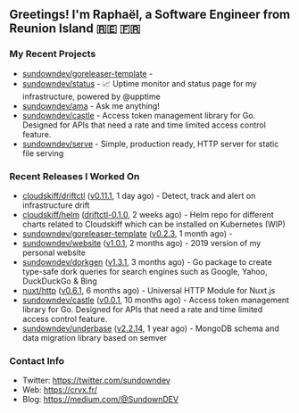 ## Greetings! I'm Raphaël, a Software Engineer from Reunion Island 🇷🇪 🇫🇷

### My Recent Projects


- [sundowndev/goreleaser-template](https://github.com/sundowndev/goreleaser-template) - 
- [sundowndev/status](https://github.com/sundowndev/status) - :chart_with_upwards_trend: Uptime monitor and status page for my infrastructure, powered by @upptime 
- [sundowndev/ama](https://github.com/sundowndev/ama) - Ask me anything!
- [sundowndev/castle](https://github.com/sundowndev/castle) - Access token management library for Go. Designed for APIs that need a rate and time limited access control feature.
- [sundowndev/serve](https://github.com/sundowndev/serve) - Simple, production ready, HTTP server for static file serving

### Recent Releases I Worked On


- [cloudskiff/driftctl](https://github.com/cloudskiff/driftctl) ([v0.11.1](https://github.com/cloudskiff/driftctl/releases/tag/v0.11.1), 1 day ago) - Detect, track and alert on infrastructure drift
- [cloudskiff/helm](https://github.com/cloudskiff/helm) ([driftctl-0.1.0](https://github.com/cloudskiff/helm/releases/tag/driftctl-0.1.0), 2 weeks ago) - Helm repo for different charts related to Cloudskiff which can be installed on Kubernetes (WIP)
- [sundowndev/goreleaser-template](https://github.com/sundowndev/goreleaser-template) ([v0.2.3](https://github.com/sundowndev/goreleaser-template/releases/tag/v0.2.3), 1 month ago) - 
- [sundowndev/website](https://github.com/sundowndev/website) ([v1.0.1](https://github.com/sundowndev/website/releases/tag/v1.0.1), 2 months ago) - 2019 version of my personal website
- [sundowndev/dorkgen](https://github.com/sundowndev/dorkgen) ([v1.3.1](https://github.com/sundowndev/dorkgen/releases/tag/v1.3.1), 3 months ago) - Go package to create type-safe dork queries for search engines such as Google, Yahoo, DuckDuckGo &amp; Bing
- [nuxt/http](https://github.com/nuxt/http) ([v0.6.1](https://github.com/nuxt/http/releases/tag/v0.6.1), 6 months ago) - Universal HTTP Module for Nuxt.js
- [sundowndev/castle](https://github.com/sundowndev/castle) ([v0.0.1](https://github.com/sundowndev/castle/releases/tag/v0.0.1), 10 months ago) - Access token management library for Go. Designed for APIs that need a rate and time limited access control feature.
- [sundowndev/underbase](https://github.com/sundowndev/underbase) ([v2.2.14](https://github.com/sundowndev/underbase/releases/tag/v2.2.14), 1 year ago) - MongoDB schema and data migration library based on semver

### Contact Info

- Twitter: https://twitter.com/sundowndev
- Web: https://crvx.fr/
- Blog: https://medium.com/@SundownDEV
